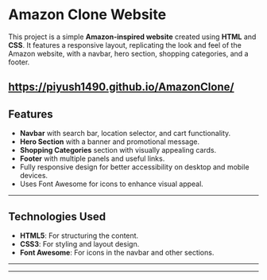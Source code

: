 # Amazon Clone Website

This project is a simple **Amazon-inspired website** created using **HTML** and **CSS**. It features a responsive layout, replicating the look and feel of the Amazon website, with a navbar, hero section, shopping categories, and a footer.

## https://piyush1490.github.io/AmazonClone/

## Features

- **Navbar** with search bar, location selector, and cart functionality.
- **Hero Section** with a banner and promotional message.
- **Shopping Categories** section with visually appealing cards.
- **Footer** with multiple panels and useful links.
- Fully responsive design for better accessibility on desktop and mobile devices.
- Uses Font Awesome for icons to enhance visual appeal.

---

## Technologies Used

- **HTML5**: For structuring the content.
- **CSS3**: For styling and layout design.
- **Font Awesome**: For icons in the navbar and other sections.

---



---

